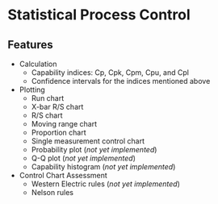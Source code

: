 # Statistical Process Control

## Features
* Calculation
  * Capability indices: Cp, Cpk, Cpm, Cpu, and Cpl
  * Confidence intervals for the indices mentioned above
* Plotting
  * Run chart
  * X-bar R/S chart
  * R/S chart
  * Moving range chart
  * Proportion chart
  * Single measurement control chart
  * Probability plot (*not yet implemented*)
  * Q-Q plot (*not yet implemented*)
  * Capability histogram (*not yet implemented*)
* Control Chart Assessment
  * Western Electric rules (*not yet implemented*)
  * Nelson rules
